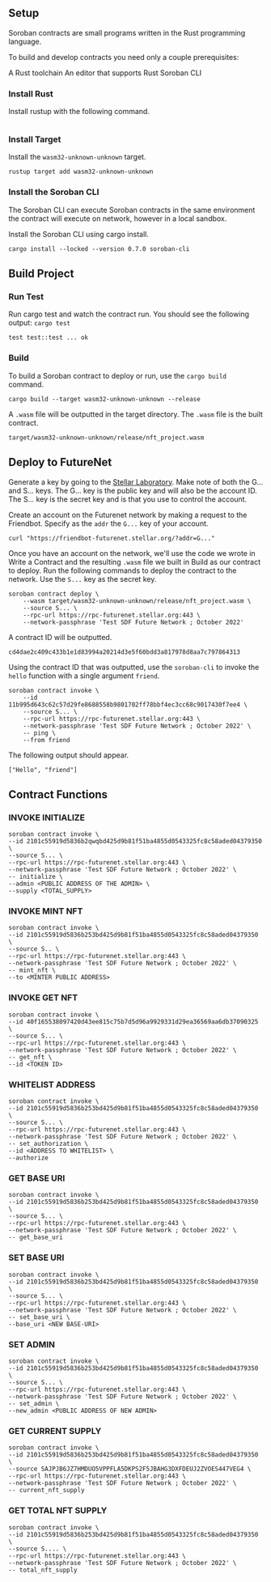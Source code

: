 
## Setup
Soroban contracts are small programs written in the Rust programming language.

To build and develop contracts you need only a couple prerequisites:

A Rust toolchain
An editor that supports Rust
Soroban CLI

### Install Rust
Install rustup with the following command.
```curl --proto '=https' --tlsv1.2 -sSf https://sh.rustup.rs | sh
```

### Install Target
Install the `wasm32-unknown-unknown` target.

```
rustup target add wasm32-unknown-unknown
```

### Install the Soroban CLI
The Soroban CLI can execute Soroban contracts in the same environment the contract will execute on network, however in a local sandbox.

Install the Soroban CLI using cargo install.
```
cargo install --locked --version 0.7.0 soroban-cli
```

## Build Project
### Run Test
Run cargo test and watch the contract run. You should see the following output:
`cargo test`
```running 1 test
test test::test ... ok
```

### Build
To build a Soroban contract to deploy or run, use the `cargo build` command.
```
cargo build --target wasm32-unknown-unknown --release
```

A `.wasm` file will be outputted in the target directory. The `.wasm` file is the built contract.
```
target/wasm32-unknown-unknown/release/nft_project.wasm
```

## Deploy to FutureNet

Generate a key by going to the [Stellar Laboratory](https://laboratory.stellar.org/#account-creator?network=futurenet). Make note of both the G... and S... keys. The G... key is the public key and will also be the account ID. The S... key is the secret key and is that you use to control the account.

Create an account on the Futurenet network by making a request to the Friendbot. Specify as the `addr` the `G...` key of your account.
```
curl "https://friendbot-futurenet.stellar.org/?addr=G..."
```
Once you have an account on the network, we'll use the code we wrote in Write a Contract and the resulting `.wasm` file we built in Build as our contract to deploy. Run the following commands to deploy the contract to the network. Use the `S...` key as the secret key.
```
soroban contract deploy \
    --wasm target/wasm32-unknown-unknown/release/nft_project.wasm \
    --source S... \
    --rpc-url https://rpc-futurenet.stellar.org:443 \
    --network-passphrase 'Test SDF Future Network ; October 2022'
```
 
 A contract ID will be outputted.
```
cd4dae2c409c433b1e1d83994a20214d3e5f60bdd3a817978d8aa7c797864313
```
Using the contract ID that was outputted, use the `soroban-cli` to invoke the `hello` function with a single argument `friend`.
```
soroban contract invoke \
    --id 11b995d643c62c57d29fe8688558b9801702ff78bbf4ec3cc68c9017430f7ee4 \
    --source S... \
    --rpc-url https://rpc-futurenet.stellar.org:443 \
    --network-passphrase 'Test SDF Future Network ; October 2022' \
    -- ping \
    --from friend
```
The following output should appear.
```
["Hello", "friend"]
```

## Contract  Functions
### INVOKE INITIALIZE
```
soroban contract invoke \
--id 2101c55919d5836b2qwqbd425d9b81f51ba4855d0543325fc8c58aded04379350 \
--source S... \
--rpc-url https://rpc-futurenet.stellar.org:443 \
--network-passphrase 'Test SDF Future Network ; October 2022' \
-- initialize \
--admin <PUBLIC ADDRESS OF THE ADMIN> \
--supply <TOTAL_SUPPLY>
```

### INVOKE MINT NFT
```
soroban contract invoke \
--id 2101c55919d5836b253bd425d9b81f51ba4855d0543325fc8c58aded04379350 \
--source S.. \
--rpc-url https://rpc-futurenet.stellar.org:443 \
--network-passphrase 'Test SDF Future Network ; October 2022' \
-- mint_nft \
--to <MINTER PUBLIC ADDRESS>
```

### INVOKE GET NFT
```
soroban contract invoke \
--id 40f165538097420d43ee815c75b7d5d96a9929331d29ea36569aa6db37090325 \
--source S... \
--rpc-url https://rpc-futurenet.stellar.org:443 \
--network-passphrase 'Test SDF Future Network ; October 2022' \
-- get_nft \
--id <TOKEN ID>
```

### WHITELIST ADDRESS
```
soroban contract invoke \
--id 2101c55919d5836b253bd425d9b81f51ba4855d0543325fc8c58aded04379350 \
--source S... \
--rpc-url https://rpc-futurenet.stellar.org:443 \
--network-passphrase 'Test SDF Future Network ; October 2022' \
-- set_authorization \
--id <ADDRESS TO WHITELIST> \
--authorize
```

### GET BASE URI
```
soroban contract invoke \
--id 2101c55919d5836b253bd425d9b81f51ba4855d0543325fc8c58aded04379350 \
--source S... \
--rpc-url https://rpc-futurenet.stellar.org:443 \
--network-passphrase 'Test SDF Future Network ; October 2022' \
-- get_base_uri
```

### SET BASE URI
```
soroban contract invoke \
--id 2101c55919d5836b253bd425d9b81f51ba4855d0543325fc8c58aded04379350 \
--source S... \
--rpc-url https://rpc-futurenet.stellar.org:443 \
--network-passphrase 'Test SDF Future Network ; October 2022' \
-- set_base_uri \
--base_uri <NEW BASE-URI>
```
### SET ADMIN
```
soroban contract invoke \
--id 2101c55919d5836b253bd425d9b81f51ba4855d0543325fc8c58aded04379350 \
--source S... \
--rpc-url https://rpc-futurenet.stellar.org:443 \
--network-passphrase 'Test SDF Future Network ; October 2022' \
-- set_admin \
--new_admin <PUBLIC ADDRESS OF NEW ADMIN>
```
### GET CURRENT SUPPLY
```
soroban contract invoke \
--id 2101c55919d5836b253bd425d9b81f51ba4855d0543325fc8c58aded04379350 \
--source SAJPJB6JZ7HMDUO5VPPFLA5DKPS2F5JBAHG3DXFDEUJ2ZVOES447VEG4 \
--rpc-url https://rpc-futurenet.stellar.org:443 \
--network-passphrase 'Test SDF Future Network ; October 2022' \
-- current_nft_supply
```

### GET TOTAL NFT SUPPLY
```
soroban contract invoke \
--id 2101c55919d5836b253bd425d9b81f51ba4855d0543325fc8c58aded04379350 \
--source S.... \
--rpc-url https://rpc-futurenet.stellar.org:443 \
--network-passphrase 'Test SDF Future Network ; October 2022' \
-- total_nft_supply
```